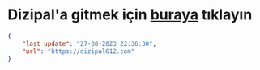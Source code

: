 # Dizipal'a gitmek için [buraya](https://dizipal612.com) tıklayın
    
```json
{
    "last_update": "27-08-2023 22:36:30",
    "url": "https://dizipal612.com"
}
```